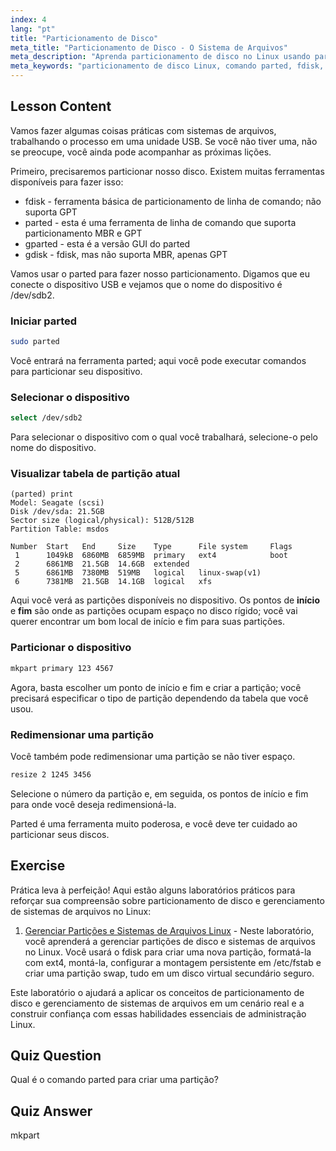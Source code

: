 ```yaml
---
index: 4
lang: "pt"
title: "Particionamento de Disco"
meta_title: "Particionamento de Disco - O Sistema de Arquivos"
meta_description: "Aprenda particionamento de disco no Linux usando parted. Entenda como particionar, selecionar, visualizar e redimensionar discos. Comece com este guia para iniciantes!"
meta_keywords: "particionamento de disco Linux, comando parted, fdisk, gparted, tutorial Linux, Linux para iniciantes, gerenciamento de disco, guia Linux"
---
```


## Lesson Content

Vamos fazer algumas coisas práticas com sistemas de arquivos, trabalhando o processo em uma unidade USB. Se você não tiver uma, não se preocupe, você ainda pode acompanhar as próximas lições.

Primeiro, precisaremos particionar nosso disco. Existem muitas ferramentas disponíveis para fazer isso:

- fdisk - ferramenta básica de particionamento de linha de comando; não suporta GPT
- parted - esta é uma ferramenta de linha de comando que suporta particionamento MBR e GPT
- gparted - esta é a versão GUI do parted
- gdisk - fdisk, mas não suporta MBR, apenas GPT

Vamos usar o parted para fazer nosso particionamento. Digamos que eu conecte o dispositivo USB e vejamos que o nome do dispositivo é /dev/sdb2.

### Iniciar parted

```bash
sudo parted
```

Você entrará na ferramenta parted; aqui você pode executar comandos para particionar seu dispositivo.

### Selecionar o dispositivo

```bash
select /dev/sdb2
```

Para selecionar o dispositivo com o qual você trabalhará, selecione-o pelo nome do dispositivo.

### Visualizar tabela de partição atual

```plaintext
(parted) print
Model: Seagate (scsi)
Disk /dev/sda: 21.5GB
Sector size (logical/physical): 512B/512B
Partition Table: msdos

Number  Start   End     Size    Type      File system     Flags
 1      1049kB  6860MB  6859MB  primary   ext4            boot
 2      6861MB  21.5GB  14.6GB  extended
 5      6861MB  7380MB  519MB   logical   linux-swap(v1)
 6      7381MB  21.5GB  14.1GB  logical   xfs
```

Aqui você verá as partições disponíveis no dispositivo. Os pontos de **início** e **fim** são onde as partições ocupam espaço no disco rígido; você vai querer encontrar um bom local de início e fim para suas partições.

### Particionar o dispositivo

```bash
mkpart primary 123 4567
```

Agora, basta escolher um ponto de início e fim e criar a partição; você precisará especificar o tipo de partição dependendo da tabela que você usou.

### Redimensionar uma partição

Você também pode redimensionar uma partição se não tiver espaço.

```bash
resize 2 1245 3456
```

Selecione o número da partição e, em seguida, os pontos de início e fim para onde você deseja redimensioná-la.

Parted é uma ferramenta muito poderosa, e você deve ter cuidado ao particionar seus discos.

## Exercise

Prática leva à perfeição! Aqui estão alguns laboratórios práticos para reforçar sua compreensão sobre particionamento de disco e gerenciamento de sistemas de arquivos no Linux:

1. [Gerenciar Partições e Sistemas de Arquivos Linux](https://labex.io/pt/labs/comptia-manage-linux-partitions-and-filesystems-590845) - Neste laboratório, você aprenderá a gerenciar partições de disco e sistemas de arquivos no Linux. Você usará o fdisk para criar uma nova partição, formatá-la com ext4, montá-la, configurar a montagem persistente em /etc/fstab e criar uma partição swap, tudo em um disco virtual secundário seguro.

Este laboratório o ajudará a aplicar os conceitos de particionamento de disco e gerenciamento de sistemas de arquivos em um cenário real e a construir confiança com essas habilidades essenciais de administração Linux.

## Quiz Question

Qual é o comando parted para criar uma partição?

## Quiz Answer

mkpart
